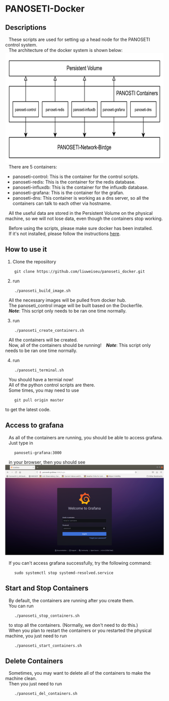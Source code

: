 # PANOSETI-Docker
## Descriptions
&ensp; These scripts are used for setting up a head node for the PANOSETI control system.  
&ensp; The architecture of the docker system is shown below:  
<img src=./Figures/panoseti-docker-system.png width=700 height=350>  
&ensp; There are 5 containers:  
* panoseti-control: This is the container for the control scripts. 
* panoseti-redis: This is the container for the redis database.
* panoseti-influxdb: This is the container for the influxdb database.
* panoseti-grafana: This is the container for the grafan.
* panoseti-dns: This container is working as a dns server, so all the containers can talk to each other via 
hostname.  

&ensp; All the useful data are stored in the Persistent Volume on the physical machine, so we will not lose data, even though the containers stop working.  

&ensp; Before using the scripts, please make sure docker has been installed.  
&ensp; If it's not installed, please follow the instructions [here](https://docs.docker.com/engine/install/).
## How to use it
1. Clone the reposiitory  
```
    git clone https://github.com/liuweiseu/panoseti_docker.git
```
2. run 
```shell
    ./panoseti_build_image.sh
```
&ensp; All the necessary images will be pulled from docker hub.  
&ensp; The panoseti_control image will be built based on the Dockerfile.  
&ensp; ***Note***: This script only needs to be ran one time normally.  

3. run
```shell
    ./panoseti_create_containers.sh
```
&ensp; All the containers will be created.  
&ensp; Now, all of the containers should be running!
&ensp; ***Note***: This script only needs to be ran one time normally. 

4. run
```shell
    ./panoseti_terminal.sh
```
&ensp; You should have a termial now!  
&ensp; All of the python control scripts are there.  
&ensp; Some times, you may need to use
```
    git pull origin master
```
to get the latest code.

## Access to grafana
&ensp; As all of the containers are running, you should be able to access grafana.  
&ensp; Just type in
```
    panoseti-grafana:3000
```
&ensp; in your browser, then you should see  
![panoseti-grafana](./Figures/panoseti-grafana.png)  

&ensp; If you can't access grafana successfully, try the following command:
```shell
    sudo systemctl stop systemd-resolved.service 
```

## Start and Stop Containers
&ensp; By default, the containers are running after you create them.   
&ensp; You can run 
```shell
    ./panoseti_stop_containers.sh
```
&ensp; to stop all the containers. (Normally, we don't need to do this.)  
&ensp; When you plan to restart the containers or you restarted the physical machine, you just need to run
```shell
    ./panoseti_start_containers.sh
```

## Delete Containers
&ensp; Sometimes, you may want to delete all of the containers to make the machine clean.  
&ensp; Then you just need to run
```
    ./panoseti_del_containers.sh
```
